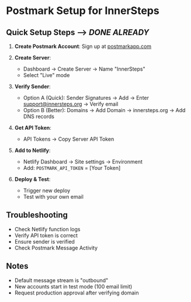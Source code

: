 # Postmark Setup for InnerSteps

## Quick Setup Steps --> *DONE ALREADY*

1. **Create Postmark Account**: Sign up at [postmarkapp.com](https://postmarkapp.com/)

2. **Create Server**:
   - Dashboard → Create Server → Name "InnerSteps"
   - Select "Live" mode

3. **Verify Sender**:
   - Option A (Quick): Sender Signatures → Add → Enter support@innersteps.org → Verify email
   - Option B (Better): Domains → Add Domain → innersteps.org → Add DNS records

4. **Get API Token**:
   - API Tokens → Copy Server API Token

5. **Add to Netlify**:
   - Netlify Dashboard → Site settings → Environment
   - Add: `POSTMARK_API_TOKEN` = [Your Token]

6. **Deploy & Test**:
   - Trigger new deploy
   - Test with your own email

## Troubleshooting

- Check Netlify function logs
- Verify API token is correct
- Ensure sender is verified
- Check Postmark Message Activity

## Notes

- Default message stream is "outbound"
- New accounts start in test mode (100 email limit)
- Request production approval after verifying domain 